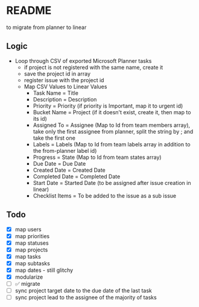 # README

to migrate from planner to linear

## Logic

- Loop through CSV of exported Microsoft Planner tasks
  - if project is not registered with the same name, create it
  - save the project id in array
  - register issue with the project id
  - Map CSV Values to Linear Values
    - Task Name = Title
    - Description = Description
    - Priority = Priority (if priority is Important, map it to urgent id)
    - Bucket Name = Project (if it doesn't exist, create it, then map to its id)
    - Assigned To = Assignee (Map to Id from team members array), take only the first assignee from planner, split the string by ; and take the first one
    - Labels = Labels (Map to Id from team labels array in addition to the from-planner label id)
    - Progress = State (Map to Id from team states array)
    - Due Date = Due Date
    - Created Date = Created Date
    - Completed Date = Completed Date
    - Start Date = Started Date (to be assigned after issue creation in linear)
    - Checklist Items = To be added to the issue as a sub issue

## Todo

- [x] map users
- [x] map priorities
- [x] map statuses
- [x] map projects
- [x] map tasks
- [x] map subtasks
- [x] map dates - still glitchy
- [x] modularize
- [ ] ✅ migrate
- [ ] sync project target date to the due date of the last task
- [ ] sync project lead to the assignee of the majority of tasks
